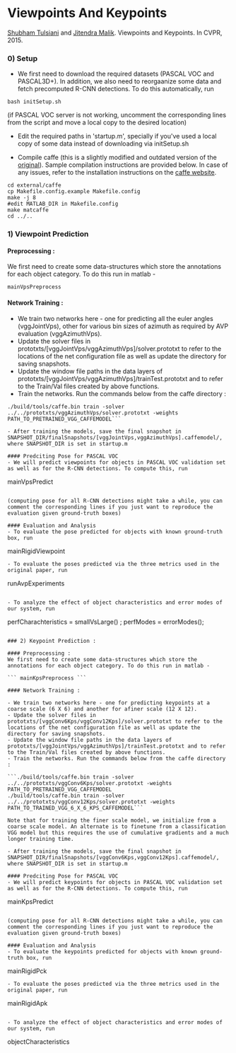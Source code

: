 # Viewpoints And Keypoints

[Shubham Tulsiani](http://cs.berkeley.edu/~shubhtuls) and [Jitendra Malik](http://cs.berkeley.edu/~malik). Viewpoints and Keypoints. In CVPR, 2015.

### 0) Setup
- We first need to download the required datasets (PASCAL VOC and PASCAL3D+). In addition, we also need to reorgaanize some data and fetch precomputed R-CNN detections. To do this automatically, run

```bash initSetup.sh```

(if PASCAL VOC server is not working, uncomment the corresponding lines from the script and move a local copy to the desired location)

- Edit the required paths in 'startup.m', specially if you've used a local copy of some data instead of downloading via initSetup.sh

- Compile caffe (this is a slightly modified and outdated version of the [original](http://caffe.berkeleyvision.org/)). Sample compilation instructions are provided below. In case of any issues, refer to the installation instructions on the [caffe website](http://caffe.berkeleyvision.org/).

```
cd external/caffe
cp Makefile.config.example Makefile.config
make -j 8
#edit MATLAB_DIR in Makefile.config
make matcaffe
cd ../..
```


### 1) Viewpoint Prediction

#### Preprocessing :
We first need to create some data-structures which store the annotations for each object category. To do this run in matlab -

``` mainVpsPreprocess ```

#### Network Training : 

- We train two networks here - one for predicting all the euler angles (vggJointVps), other for various bin sizes of azimuth as required by AVP evaluation (vggAzimuthVps).
- Update the solver files in prototxts/[vggJointVps/vggAzimuthVps]/solver.prototxt to refer to the locations of the net configuration file as well as update the directory for saving snapshots.
- Update the window file paths in the data layers of  prototxts/[vggJointVps/vggAzimuthVps]/trainTest.prototxt and to refer to the Train/Val files created by above functions.
- Train the networks. Run the commands below from the caffe directory :

```./build/tools/caffe.bin train -solver ../../prototxts/vggJointVps/solver.prototxt -weights PATH_TO_PRETRAINED_VGG_CAFFEMODEL
./build/tools/caffe.bin train -solver ../../prototxts/vggAzimuthVps/solver.prototxt -weights PATH_TO_PRETRAINED_VGG_CAFFEMODEL```

- After training the models, save the final snapshot in SNAPSHOT_DIR/finalSnapshots/[vggJointVps,vggAzimuthVps].caffemodel/, where SNAPSHOT_DIR is set in startup.m

#### Predciting Pose for PASCAL VOC
- We will predict viewpoints for objects in PASCAL VOC validation set as well as for the R-CNN detections. To compute this, run

```
mainVpsPredict
```

(computing pose for all R-CNN detections might take a while, you can comment the corresponding lines if you just want to reproduce the evaluation given ground-truth boxes)

#### Evaluation and Analysis
- To evaluate the pose predicted for objects with known ground-truth box, run 

```
mainRigidViewpoint
```
- To evaluate the poses predicted via the three metrics used in the original paper, run

```
runAvpExperiments
```

- To analyze the effect of object characteristics and error modes of our system, run 

```
perfCharachteristics = smallVsLarge() ;
perfModes = errorModes();
```

### 2) Keypoint Prediction :

#### Preprocessing :
We first need to create some data-structures which store the annotations for each object category. To do this run in matlab -

``` mainKpsPreprocess ```

#### Network Training : 

- We train two networks here - one for predicting keypoints at a coarse scale (6 X 6) and another for afiner scale (12 X 12). 
- Update the solver files in prototxts/[vggConv6Kps/vggConv12Kps]/solver.prototxt to refer to the locations of the net configuration file as well as update the directory for saving snapshots.
- Update the window file paths in the data layers of  prototxts/[vggJointVps/vggAzimuthVps]/trainTest.prototxt and to refer to the Train/Val files created by above functions.
- Train the networks. Run the commands below from the caffe directory :

```./build/tools/caffe.bin train -solver ../../prototxts/vggConv6Kps/solver.prototxt -weights PATH_TO_PRETRAINED_VGG_CAFFEMODEL
./build/tools/caffe.bin train -solver ../../prototxts/vggConv12Kps/solver.prototxt -weights PATH_TO_TRAINED_VGG_6_X_6_KPS_CAFFEMODEL```

Note that for training the finer scale model, we initialize from a coarse scale model. An alternate is to finetune from a classification VGG model but this requires the use of cumulative gradients and a much longer training time.

- After training the models, save the final snapshot in SNAPSHOT_DIR/finalSnapshots/[vggConv6Kps,vggConv12Kps].caffemodel/, where SNAPSHOT_DIR is set in startup.m

#### Predciting Pose for PASCAL VOC
- We will predict keypoints for objects in PASCAL VOC validation set as well as for the R-CNN detections. To compute this, run

```
mainKpsPredict
```

(computing pose for all R-CNN detections might take a while, you can comment the corresponding lines if you just want to reproduce the evaluation given ground-truth boxes)

#### Evaluation and Analysis
- To evaluate the keypoints predicted for objects with known ground-truth box, run 

```
mainRigidPck
```
- To evaluate the poses predicted via the three metrics used in the original paper, run

```
mainRigidApk
```

- To analyze the effect of object characteristics and error modes of our system, run 

```
objectCharacteristics
```